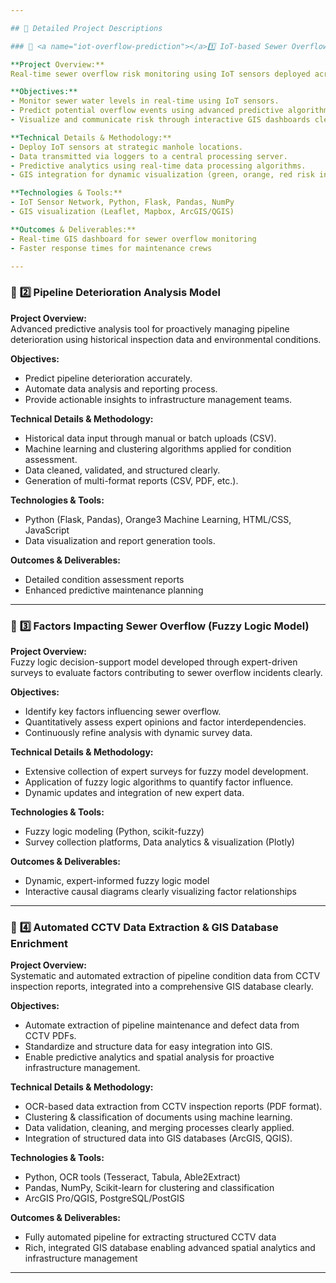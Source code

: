 ```yaml
---

## 📖 Detailed Project Descriptions

### 🔗 <a name="iot-overflow-prediction"></a>1️⃣ IoT-based Sewer Overflow Prediction & Monitoring

**Project Overview:**  
Real-time sewer overflow risk monitoring using IoT sensors deployed across Hong Kong, analyzed by predictive models and visualized using GIS dashboards.

**Objectives:**  
- Monitor sewer water levels in real-time using IoT sensors.
- Predict potential overflow events using advanced predictive algorithms.
- Visualize and communicate risk through interactive GIS dashboards clearly indicating risk status.

**Technical Details & Methodology:**  
- Deploy IoT sensors at strategic manhole locations.
- Data transmitted via loggers to a central processing server.
- Predictive analytics using real-time data processing algorithms.
- GIS integration for dynamic visualization (green, orange, red risk indicators).

**Technologies & Tools:**  
- IoT Sensor Network, Python, Flask, Pandas, NumPy  
- GIS visualization (Leaflet, Mapbox, ArcGIS/QGIS)

**Outcomes & Deliverables:**  
- Real-time GIS dashboard for sewer overflow monitoring  
- Faster response times for maintenance crews

---
```


### 🔗 <a name="pipeline-deterioration"></a>2️⃣ Pipeline Deterioration Analysis Model

**Project Overview:**  
Advanced predictive analysis tool for proactively managing pipeline deterioration using historical inspection data and environmental conditions.

**Objectives:**  
- Predict pipeline deterioration accurately.
- Automate data analysis and reporting process.
- Provide actionable insights to infrastructure management teams.

**Technical Details & Methodology:**  
- Historical data input through manual or batch uploads (CSV).
- Machine learning and clustering algorithms applied for condition assessment.
- Data cleaned, validated, and structured clearly.
- Generation of multi-format reports (CSV, PDF, etc.).

**Technologies & Tools:**  
- Python (Flask, Pandas), Orange3 Machine Learning, HTML/CSS, JavaScript
- Data visualization and report generation tools.

**Outcomes & Deliverables:**  
- Detailed condition assessment reports  
- Enhanced predictive maintenance planning

---

### 🔗 <a name="factors-sewer-overflow"></a>3️⃣ Factors Impacting Sewer Overflow (Fuzzy Logic Model)

**Project Overview:**  
Fuzzy logic decision-support model developed through expert-driven surveys to evaluate factors contributing to sewer overflow incidents clearly.

**Objectives:**  
- Identify key factors influencing sewer overflow.
- Quantitatively assess expert opinions and factor interdependencies.
- Continuously refine analysis with dynamic survey data.

**Technical Details & Methodology:**  
- Extensive collection of expert surveys for fuzzy model development.
- Application of fuzzy logic algorithms to quantify factor influence.
- Dynamic updates and integration of new expert data.

**Technologies & Tools:**  
- Fuzzy logic modeling (Python, scikit-fuzzy)
- Survey collection platforms, Data analytics & visualization (Plotly)

**Outcomes & Deliverables:**  
- Dynamic, expert-informed fuzzy logic model  
- Interactive causal diagrams clearly visualizing factor relationships

---

### 🔗 <a name="cctv-gis-database"></a>4️⃣ Automated CCTV Data Extraction & GIS Database Enrichment

**Project Overview:**  
Systematic and automated extraction of pipeline condition data from CCTV inspection reports, integrated into a comprehensive GIS database clearly.

**Objectives:**  
- Automate extraction of pipeline maintenance and defect data from CCTV PDFs.
- Standardize and structure data for easy integration into GIS.
- Enable predictive analytics and spatial analysis for proactive infrastructure management.

**Technical Details & Methodology:**  
- OCR-based data extraction from CCTV inspection reports (PDF format).
- Clustering & classification of documents using machine learning.
- Data validation, cleaning, and merging processes clearly applied.
- Integration of structured data into GIS databases (ArcGIS, QGIS).

**Technologies & Tools:**  
- Python, OCR tools (Tesseract, Tabula, Able2Extract)
- Pandas, NumPy, Scikit-learn for clustering and classification
- ArcGIS Pro/QGIS, PostgreSQL/PostGIS

**Outcomes & Deliverables:**  
- Fully automated pipeline for extracting structured CCTV data
- Rich, integrated GIS database enabling advanced spatial analytics and infrastructure management

---
